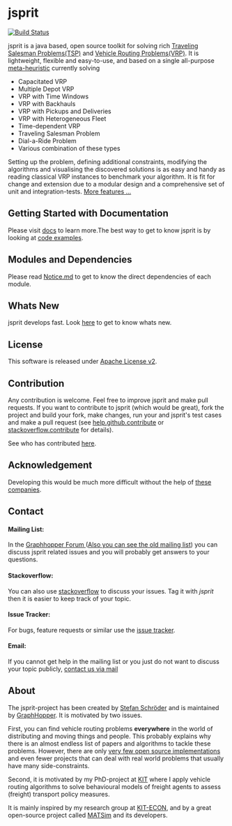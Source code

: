 jsprit
======
[![Build Status](https://travis-ci.org/graphhopper/jsprit.svg?branch=master)](https://travis-ci.org/graphhopper/jsprit)

jsprit is a java based, open source toolkit for solving rich [Traveling Salesman Problems(TSP)](http://en.wikipedia.org/wiki/Travelling_salesman_problem") and [Vehicle Routing Problems(VRP)](http://neo.lcc.uma.es/vrp/vehicle-routing-problem/).
It is lightweight, flexible and easy-to-use, and based on a single all-purpose [meta-heuristic](../docs/Meta-Heuristic.md) currently solving

- Capacitated VRP
- Multiple Depot VRP
- VRP with Time Windows
- VRP with Backhauls
- VRP with Pickups and Deliveries
- VRP with Heterogeneous Fleet
- Time-dependent VRP
- Traveling Salesman Problem
- Dial-a-Ride Problem
- Various combination of these types

Setting up the problem, defining additional constraints, modifying the algorithms and visualising the discovered solutions is as easy and handy as
reading classical VRP instances to benchmark your algorithm. It is fit for change and extension due to a modular design and a comprehensive set of unit and integration-tests. [More features ...](../docs/Features.textile)

## Getting Started with Documentation
Please visit [docs](https://github.com/graphhopper/jsprit/blob/master/docs/Home.md) to learn more.The best way to get to know jsprit is by looking at [code examples](https://github.com/graphhopper/jsprit/tree/master/jsprit-examples/src/main/java/com/graphhopper/jsprit/examples).

## Modules and Dependencies
Please read [Notice.md](https://github.com/graphhopper/jsprit/blob/master/NOTICE.md) to get to know the direct dependencies of each module.

## Whats New
jsprit develops fast. Look [here](https://github.com/jsprit/jsprit/blob/master/WHATS_NEW.md) to get to know whats new.

## License
This software is released under [Apache License v2](https://www.apache.org/licenses/LICENSE-2.0).

## Contribution

Any contribution is welcome. Feel free to improve jsprit and make pull requests. If you want to contribute to jsprit (which would be great), fork the project and build your fork, make changes, run your and jsprit's test cases and make a pull request (see [help.github.contribute](https://help.github.com/articles/fork-a-repo) or [stackoverflow.contribute](http://stackoverflow.com/questions/4384776/how-do-i-contribute-to-others-code-in-github) for details).

See who has contributed [here](https://github.com/jsprit/jsprit/blob/master/CONTRIBUTORS.md).

## Acknowledgement
Developing this would be much more difficult without the help of [these companies](https://github.com/graphhopper/jsprit/blob/master/docs/Acknowledgement.md).

## Contact

#### Mailing List:
In the [Graphhopper Forum ](https://discuss.graphhopper.com/) ([Also you can see the old mailing list](https://groups.google.com/group/jsprit-mailing-list)) you can discuss jsprit related issues and you will probably get answers to your questions.

#### Stackoverflow:
You can also use [stackoverflow](http://stackoverflow.com/questions/tagged/jsprit) to discuss your issues. Tag it with <em>jsprit</em> then it is easier to keep track of your topic.

#### Issue Tracker:
For bugs, feature requests or similar use the [issue tracker](https://github.com/jsprit/jsprit/issues).

#### Email:
If you cannot get help in the mailing list or you just do not want to discuss your topic publicly, [contact us via mail](https://graphhopper.com/#contact)


## About
The jsprit-project has been created by [Stefan Schröder](https://github.com/oblonski) and is maintained by [GraphHopper](https://graphhopper.com/). It is motivated by two issues.

First, you can find vehicle routing problems **everywhere** in the world of distributing and moving things and people. This probably explains why there is an almost endless list of papers and algorithms to tackle these problems. However, there are only [very few open source implementations](https://github.com/graphhopper/jsprit/blob/master/docs/Other-Projects.md) and even fewer projects that can deal with real world problems that usually have many side-constraints.

Second, it is motivated by my PhD-project at [KIT](http://www.kit.edu/english/index.php) where I apply vehicle routing algorithms to solve behavioural models of freight agents to assess (freight) transport policy measures.

It is mainly inspired by my research group at [KIT-ECON](http://netze.econ.kit.edu/21.php), and by a great open-source project called [MATSim](http://www.matsim.org) and its developers.


